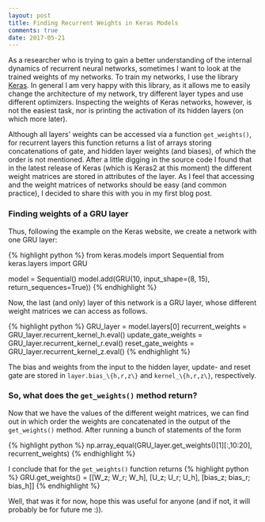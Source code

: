 ```yaml
---
layout: post
title: Finding Recurrent Weights in Keras Models
comments: true
date: 2017-05-21
---
```


As a researcher who is trying to gain a better understanding of the internal dynamics of recurrent neural networks, sometimes I want to look at the trained weights of my networks.
To train my networks, I use the library <a href="keras.io" target="_blank">Keras</a>.
In general I am very happy with this library, as it allows me to easily change the architecture of my network, try different layer types and use different optimizers.
Inspecting the weights of Keras networks, however, is not the easiest task, nor is printing the activation of its hidden layers (on which more later).     

Although all layers' weights can be accessed via a function `get_weights()`, for recurrent layers this function returns a  list of arrays storing concatenations of gate, and hidden layer weights (and biases), of which the order is not mentioned.
After a little digging in the source code I found that in the latest release of Keras (which is Keras2 at this moment) the different weight matrices are stored in attributes of the layer.
As I feel that accessing and the weight matrices of networks should be easy (and common practice), I decided to share this with you in my first blog post.  

### Finding weights of a GRU layer

Thus, following the example on the Keras website, we create a network with one GRU layer:

{% highlight python %}
from keras.models import Sequential
from keras.layers import GRU

model = Sequential()
model.add(GRU(10, input_shape=(8, 15), return_sequences=True))
{% endhighlight %}

Now, the last (and only) layer of this network is a GRU layer, whose different weight matrices we can access as follows.

{% highlight python %}
GRU_layer = model.layers[0]
recurrent_weights = GRU_layer.recurrent_kernel_h.eval()
update_gate_weights = GRU_layer.recurrent_kernel_r.eval()
reset_gate_weights = GRU_layer.recurrent_kernel_z.eval()
{% endhighlight %}

The bias and weights from the input to the hidden layer, update- and reset gate are stored in `layer.bias_\{h,r,z\}` and `kernel_\{h,r,z\}`, respectively.

### So, what does the `get_weights()` method return?

Now that we have the values of the different weight matrices, we can find out in which order the weights are concatenated in the output of the  `get_weights()` method.
After running a bunch of statements of the form

{% highlight python %}
np.array_equal(GRU_layer.get_weights()[1][:,10:20], recurrent_weights)
{% endhighlight %}

I conclude that for the `get_weights()` function returns 
{% highlight python %}
GRU.get_weights() = [[W_z; W_r; W_h], [U_z; U_r; U_h], [bias_z; bias_r; bias_h]]
{% endhighlight %}

Well, that was it for now, hope this was useful for anyone (and if not, it will probably be for future me :)).
